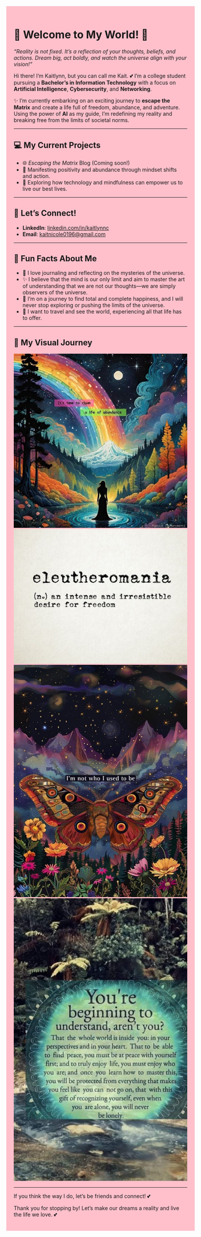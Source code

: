<div style="background-color:pink; padding: 20px;">

# 🌸 Welcome to My World! 🌟  

*“Reality is not fixed. It’s a reflection of your thoughts, beliefs, and actions. Dream big, act boldly, and watch the universe align with your vision!”*  

Hi there! I’m Kaitlynn, but you can call me Kait. 💕 I’m a college student pursuing a **Bachelor’s in Information Technology** with a focus on **Artificial Intelligence**, **Cybersecurity**, and **Networking**.  

✨ I’m currently embarking on an exciting journey to **escape the Matrix** and create a life full of freedom, abundance, and adventure. Using the power of **AI** as my guide, I’m redefining my reality and breaking free from the limits of societal norms.  

---

## 💻 **My Current Projects**  
- 🌐 *Escaping the Matrix* Blog (Coming soon!)  
- 📖 Manifesting positivity and abundance through mindset shifts and action.  
- 🌈 Exploring how technology and mindfulness can empower us to live our best lives.  

---

## 🌟 **Let’s Connect!**  
- **LinkedIn**: [linkedin.com/in/kaitlynnc](https://linkedin.com/in/kaitlynnc)  
- **Email**: [kaitnicole0196@gmail.com](mailto:kaitnicole0196@gmail.com)  

---

## 🌼 **Fun Facts About Me**  
- 📖 I love journaling and reflecting on the mysteries of the universe.  
- ✨ I believe that the mind is our only limit and aim to master the art of understanding that we are not our thoughts—we are simply observers of the universe.  
- 💖 I’m on a journey to find total and complete happiness, and I will never stop exploring or pushing the limits of the universe.  
- 🌸 I want to travel and see the world, experiencing all that life has to offer.

---

## 📸 **My Visual Journey**  
![Image 1](https://github.com/SU200838820/SU200838820/blob/0f6e0af276f2ba8ce672f4eb979492f119b7e045/17d582fff998876246b122f125ef40a4.jpg)  
![Image 2](https://github.com/SU200838820/SU200838820/blob/0f6e0af276f2ba8ce672f4eb979492f119b7e045/448e858f5ef3aefa6cba915aa4cc5b2b.jpg)  
![Image 3](https://github.com/SU200838820/SU200838820/blob/0f6e0af276f2ba8ce672f4eb979492f119b7e045/71ca4127ce364e1a0d8da050f9e96b61.jpg)  
![Image 4](https://github.com/SU200838820/SU200838820/blob/0f6e0af276f2ba8ce672f4eb979492f119b7e045/dd8e316695fb8d3f04a7dc16653fcf08.jpg)  

---

If you think the way I do, let’s be friends and connect! 💕

Thank you for stopping by! Let’s make our dreams a reality and live the life we love. 💕

</div>
